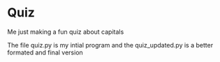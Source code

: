 # Quiz
Me just making a fun quiz about capitals

The file quiz.py is my intial program and the quiz_updated.py is a better formated and final version
